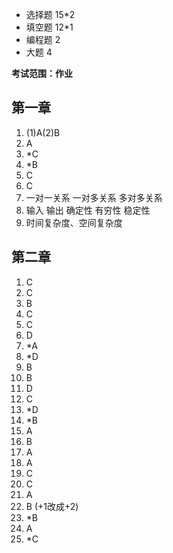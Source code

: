 + 选择题 15\*2
+ 填空题 12\*1
+ 编程题 2
+ 大题   4

**考试范围：作业**

## 第一章
1. (1)A(2)B
2. A
3. \*C 
4. \*B 
5. C 
6. C 
1. 一对一关系 一对多关系 多对多关系
2. 输入 输出 确定性 有穷性 稳定性
3. 时间复杂度、空间复杂度

## 第二章
1. C 
2. C 
3. B 
4. C 
5. C 
6. D 
7. \*A 
8. \*D 
9. B 
10. B
11. D 
12. C
13. \*D 
14. \*B 
15. A 
16. B 
17. A
18. A
19. C
20. C
21. A
22. B (+1改成+2)
23. \*B
24. A
25. \*C

